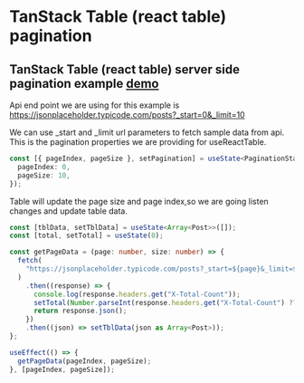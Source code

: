 # TanStack Table (react table) pagination

## TanStack Table (react table) server side pagination example [demo](https://codesandbox.io/p/devbox/tanstack-table-react-table-pagination-8qfzhj?layout=%257B%2522sidebarPanel%2522%253A%2522EXPLORER%2522%252C%2522rootPanelGroup%2522%253A%257B%2522direction%2522%253A%2522horizontal%2522%252C%2522contentType%2522%253A%2522UNKNOWN%2522%252C%2522type%2522%253A%2522PANEL_GROUP%2522%252C%2522id%2522%253A%2522ROOT_LAYOUT%2522%252C%2522panels%2522%253A%255B%257B%2522type%2522%253A%2522PANEL_GROUP%2522%252C%2522contentType%2522%253A%2522UNKNOWN%2522%252C%2522direction%2522%253A%2522vertical%2522%252C%2522id%2522%253A%2522clq0plp9o000a356k0oi0bb4n%2522%252C%2522sizes%2522%253A%255B70%252C30%255D%252C%2522panels%2522%253A%255B%257B%2522type%2522%253A%2522PANEL_GROUP%2522%252C%2522contentType%2522%253A%2522EDITOR%2522%252C%2522direction%2522%253A%2522horizontal%2522%252C%2522id%2522%253A%2522EDITOR%2522%252C%2522panels%2522%253A%255B%257B%2522type%2522%253A%2522PANEL%2522%252C%2522contentType%2522%253A%2522EDITOR%2522%252C%2522id%2522%253A%2522clq0plp9m0002356kuitv6xps%2522%257D%255D%257D%252C%257B%2522type%2522%253A%2522PANEL_GROUP%2522%252C%2522contentType%2522%253A%2522SHELLS%2522%252C%2522direction%2522%253A%2522horizontal%2522%252C%2522id%2522%253A%2522SHELLS%2522%252C%2522panels%2522%253A%255B%257B%2522type%2522%253A%2522PANEL%2522%252C%2522contentType%2522%253A%2522SHELLS%2522%252C%2522id%2522%253A%2522clq0plp9n0007356kfjsy64cu%2522%257D%255D%252C%2522sizes%2522%253A%255B100%255D%257D%255D%257D%252C%257B%2522type%2522%253A%2522PANEL_GROUP%2522%252C%2522contentType%2522%253A%2522DEVTOOLS%2522%252C%2522direction%2522%253A%2522vertical%2522%252C%2522id%2522%253A%2522DEVTOOLS%2522%252C%2522panels%2522%253A%255B%257B%2522type%2522%253A%2522PANEL%2522%252C%2522contentType%2522%253A%2522DEVTOOLS%2522%252C%2522id%2522%253A%2522clq0plp9n0009356kq0b8b5j4%2522%257D%255D%252C%2522sizes%2522%253A%255B100%255D%257D%255D%252C%2522sizes%2522%253A%255B50%252C50%255D%257D%252C%2522tabbedPanels%2522%253A%257B%2522clq0plp9m0002356kuitv6xps%2522%253A%257B%2522id%2522%253A%2522clq0plp9m0002356kuitv6xps%2522%252C%2522tabs%2522%253A%255B%255D%257D%252C%2522clq0plp9n0009356kq0b8b5j4%2522%253A%257B%2522id%2522%253A%2522clq0plp9n0009356kq0b8b5j4%2522%252C%2522tabs%2522%253A%255B%257B%2522id%2522%253A%2522clq0plp9n0008356k7gx9wjth%2522%252C%2522mode%2522%253A%2522permanent%2522%252C%2522type%2522%253A%2522TASK_PORT%2522%252C%2522taskId%2522%253A%2522dev%2522%252C%2522port%2522%253A5173%252C%2522path%2522%253A%2522%252F%2522%257D%255D%252C%2522activeTabId%2522%253A%2522clq0plp9n0008356k7gx9wjth%2522%257D%252C%2522clq0plp9n0007356kfjsy64cu%2522%253A%257B%2522tabs%2522%253A%255B%257B%2522id%2522%253A%2522clq0plp9n0003356k05tjiolg%2522%252C%2522mode%2522%253A%2522permanent%2522%252C%2522type%2522%253A%2522TASK_LOG%2522%252C%2522taskId%2522%253A%2522dev%2522%257D%252C%257B%2522id%2522%253A%2522clq0plp9n0004356k79hz3ijm%2522%252C%2522mode%2522%253A%2522permanent%2522%252C%2522type%2522%253A%2522TASK_LOG%2522%252C%2522taskId%2522%253A%2522build%2522%257D%252C%257B%2522id%2522%253A%2522clq0plp9n0005356kht38sqwk%2522%252C%2522mode%2522%253A%2522permanent%2522%252C%2522type%2522%253A%2522TASK_LOG%2522%252C%2522taskId%2522%253A%2522serve%2522%257D%252C%257B%2522id%2522%253A%2522clq0plp9n0006356kzfn6yabp%2522%252C%2522mode%2522%253A%2522permanent%2522%252C%2522type%2522%253A%2522TASK_LOG%2522%252C%2522taskId%2522%253A%2522start%2522%257D%255D%252C%2522id%2522%253A%2522clq0plp9n0007356kfjsy64cu%2522%252C%2522activeTabId%2522%253A%2522clq0plp9n0003356k05tjiolg%2522%257D%257D%252C%2522showDevtools%2522%253Atrue%252C%2522showShells%2522%253Atrue%252C%2522showSidebar%2522%253Atrue%252C%2522sidebarPanelSize%2522%253A15%257D)

Api end point we are using for this example is https://jsonplaceholder.typicode.com/posts?_start=0&_limit=10

We can use \_start and \_limit url parameters to fetch sample data from api.
This is the pagination properties we are providing for useReactTable.

```typescript
const [{ pageIndex, pageSize }, setPagination] = useState<PaginationState>({
  pageIndex: 0,
  pageSize: 10,
});
```

Table will update the page size and page index,so we are going listen changes and update table data.

```typescript
const [tblData, setTblData] = useState<Array<Post>>([]);
const [total, setTotal] = useState(0);

const getPageData = (page: number, size: number) => {
  fetch(
    "https://jsonplaceholder.typicode.com/posts?_start=${page}&_limit=${size}"
  )
    .then((response) => {
      console.log(response.headers.get("X-Total-Count"));
      setTotal(Number.parseInt(response.headers.get("X-Total-Count") ?? "0"));
      return response.json();
    })
    .then((json) => setTblData(json as Array<Post>));
};

useEffect(() => {
  getPageData(pageIndex, pageSize);
}, [pageIndex, pageSize]);
```
